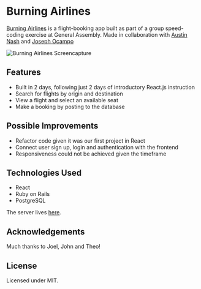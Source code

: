 # Burning Airlines

[Burning Airlines](https://burrrning-airlines.herokuapp.com/) is a flight-booking app built as part of a group speed-coding exercise at General Assembly. Made in collaboration with [Austin Nash](https://github.com/austinnash80) and [Joseph Ocampo](https://github.com/joseph-michael)

![Burning Airlines Screencapture](https://media.giphy.com/media/cmzOzKTxd5y1u873In/giphy.gif)
<br/>

## Features
* Built in 2 days, following just 2 days of introductory React.js instruction
* Search for flights by origin and destination
* View a flight and select an available seat
* Make a booking by posting to the database

## Possible Improvements
* Refactor code given it was our first project in React
* Connect user sign up, login and authentication with the frontend
* Responsiveness could not be achieved given the timeframe

## Technologies Used
* React
* Ruby on Rails
* PostgreSQL  

The server lives [here](https://github.com/amandytang/techmeetups).

## Acknowledgements
Much thanks to Joel, John and Theo!

## License
Licensed under MIT.
